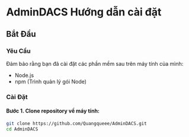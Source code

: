 # AdminDACS Hướng dẫn cài đặt

## Bắt Đầu

### Yêu Cầu

Đảm bảo rằng bạn đã cài đặt các phần mềm sau trên máy tính của mình:
- Node.js
- npm (Trình quản lý gói Node)

### Cài Đặt

#### Bước 1. Clone repository về máy tính:

```bash
git clone https://github.com/Quangqueee/AdminDACS.git
cd AdminDACS
